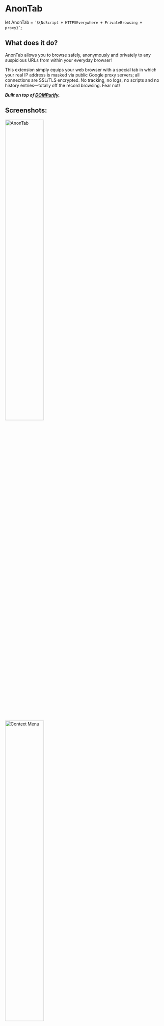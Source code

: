 # AnonTab
let AnonTab = ``` `${NoScript + HTTPSEverywhere + PrivateBrowsing + proxy}` ```;

## What does it do?

AnonTab allows you to browse safely, anonymously and privately to any suspicious URLs from within your everyday browser!

This extension simply equips your web browser with a special tab in which your real IP address is masked via public Google proxy servers; all connections are SSL/TLS encrypted. No tracking, no logs, no scripts and no history entries—totally off the record browsing. Fear not!

___Built on top of [DOMPurify](https://github.com/cure53/DOMPurify).___

## Screenshots:
<a href="https://raw.githubusercontent.com/0xsobky/AnonTab/master/screenshots/anontab.png" target="_blank"><img width="50%" src="https://raw.githubusercontent.com/0xsobky/AnonTab/master/screenshots/at_thumb.png" alt="AnonTab"></img></a>
<a href="https://raw.githubusercontent.com/0xsobky/AnonTab/master/screenshots/context_menu.png" target="blank"><img width="50%" src="https://raw.githubusercontent.com/0xsobky/AnonTab/master/screenshots/cm_thumb.png" alt="Context Menu"></img></a>

## Downloads:
* For Firefox: [AnonTab.xpi](https://github.com/0xsobky/AnonTab/raw/master/downloads/AnonTab.xpi) (also on [store](https://addons.mozilla.org/en-US/firefox/addon/anontab/))
* For Chrome/Chromium: [AnonTab.crx](https://github.com/0xsobky/AnonTab/raw/master/downloads/AnonTab.crx)

## Does it leak?

###### Leakproof against [HTTPLeaks](https://github.com/cure53/HTTPLeaks):
<a href="https://raw.githubusercontent.com/0xsobky/AnonTab/master/screenshots/network_log.png" target="blank"><img width="50%" src="https://raw.githubusercontent.com/0xsobky/AnonTab/master/screenshots/nl_thumb.png" alt="Leakproof against HTTPLeaks"></img></a>

###### And also [IPLeak](https://ipleak.net/):
<a href="https://raw.githubusercontent.com/0xsobky/AnonTab/master/screenshots/ipleaks.png" target="blank"><img width=50% src="https://raw.githubusercontent.com/0xsobky/AnonTab/master/screenshots/ipl_thumb.png" alt="Leakproof against IPLeaks"></img></a>

## Is it secure?
Likely yes. Unless you can bypass both of [_DOMPurify_](https://github.com/cure53/DOMPurify) and the restricted [content security policy](https://github.com/0xSobky/AnonTab/blob/master/src/manifest.json#L10) in place.

## Notes:
* Users of the µBlock browser extension (or uBlock Origin) are advised to add `ananontab.resource-scheme` to their whitelist.

## What do people say about it?
Go check [the reviews](https://addons.mozilla.org/en-US/firefox/addon/anontab/reviews/).

## Credits:
* [@0xSobky](https://twitter.com/0xSobky)
